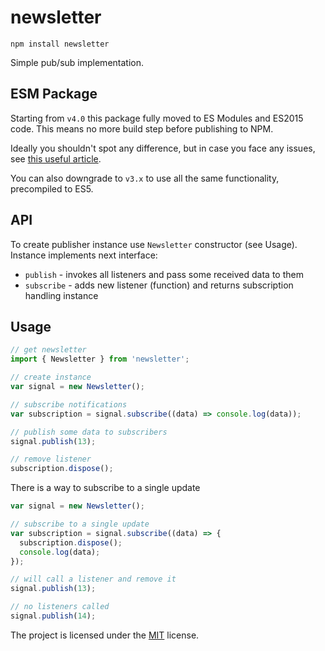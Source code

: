 # newsletter

    npm install newsletter

Simple pub/sub implementation.

## ESM Package

Starting from `v4.0` this package fully moved to ES Modules and ES2015 code. This means no more build step before publishing to NPM.

Ideally you shouldn't spot any difference, but in case you face any issues, see [this useful article](https://gist.github.com/sindresorhus/a39789f98801d908bbc7ff3ecc99d99c#how-can-i-move-my-commonjs-project-to-esm).

You can also downgrade to `v3.x` to use all the same functionality, precompiled to ES5.

## API

To create publisher instance use `Newsletter` constructor (see Usage). Instance implements next interface:

- `publish` - invokes all listeners and pass some received data to them
- `subscribe` - adds new listener (function) and returns subscription handling instance

## Usage

```javascript
// get newsletter
import { Newsletter } from 'newsletter';

// create instance
var signal = new Newsletter();

// subscribe notifications
var subscription = signal.subscribe((data) => console.log(data));

// publish some data to subscribers
signal.publish(13);

// remove listener
subscription.dispose();
```

There is a way to subscribe to a single update

```javascript
var signal = new Newsletter();

// subscribe to a single update
var subscription = signal.subscribe((data) => {
  subscription.dispose();
  console.log(data);
});

// will call a listener and remove it
signal.publish(13);

// no listeners called
signal.publish(14);
```

The project is licensed under the [MIT](https://github.com/alexeyraspopov/newsletter/blob/master/LICENSE) license.
